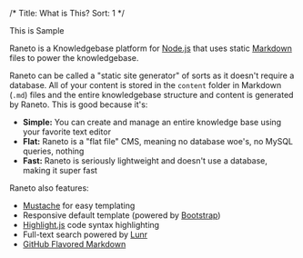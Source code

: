 /*
Title: What is This?
Sort: 1
*/

This is Sample

Raneto is a Knowledgebase platform for [Node.js](http://nodejs.org) that uses static
[Markdown](http://daringfireball.net/projects/markdown) files to power the knowledgebase.

Raneto can be called a "static site generator" of sorts as it doesn't require a database. All
of your content is stored in the `content` folder in Markdown (`.md`) files and the entire
knowledgebase structure and content is generated by Raneto. This is good because it's:

* **Simple:** You can create and manage an entire knowledge base using your favorite text editor
* **Flat:** Raneto is a "flat file" CMS, meaning no database woe's, no MySQL queries, nothing
* **Fast:** Raneto is seriously lightweight and doesn't use a database, making it super fast

Raneto also features:

* [Mustache](http://mustache.github.io) for easy templating
* Responsive default template (powered by [Bootstrap](http://getbootstrap.com))
* [Highlight.js](http://highlightjs.org) code syntax highlighting
* Full-text search powered by [Lunr](http://lunrjs.com)
* [GitHub Flavored Markdown](https://help.github.com/articles/github-flavored-markdown)
